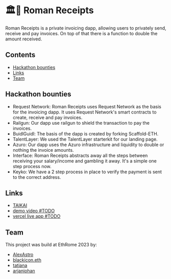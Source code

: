 # 🏛️🧾 Roman Receipts

Roman Receipts is a private invoicing dapp, allowing users to privately send, receive and pay invoices. On top of that there is a function to double the amount received.

## Contents

- [Hackathon bounties](#hackathon-bounties)
- [Links](#links)
- [Team](#team)

## Hackathon bounties

- Request Network: Roman Receipts uses Request Network as the basis for the invoicing dapp. It uses Request Network's smart contracts to create, receive and pay invoices.
- Railgun: Our dapp use railgun to shield the transaction to pay the invoices.
- BuidlGuidl: The basis of the dapp is created by forking Scaffold-ETH.
- TalentLayer: We used the TalentLayer starterkit for our landing page.
- Azuro: Our dapp uses the Azuro infrastructure and liquidity to double or nothing the invoice amounts.
- Interface: Roman Receipts abstracts away all the steps between receiving your salary/income and gambling it away. It's a simple one step process now.
- Keyko: We have a 2 step process in place to verify the payment is sent to the correct address.

## Links

- [TAIKAI](https://taikai.network/ethrome/hackathons/ethrome-23/projects/clnevppyk002cy901laxfge5i/idea)
- [demo video #TODO](https://www.youtube.com/)
- [vercel live app #TODO](https://www.google.com)

## Team

This project was build at EthRome 2023 by:

- [AlexAstro](https://x.com/_alexastro/)
- [blackicon.eth](https://t.me/blackicon_eth)
- [tatiana](https://x.com/ilge_ustun/)
- [arjanjohan](https://x.com/arjanjohan/)
